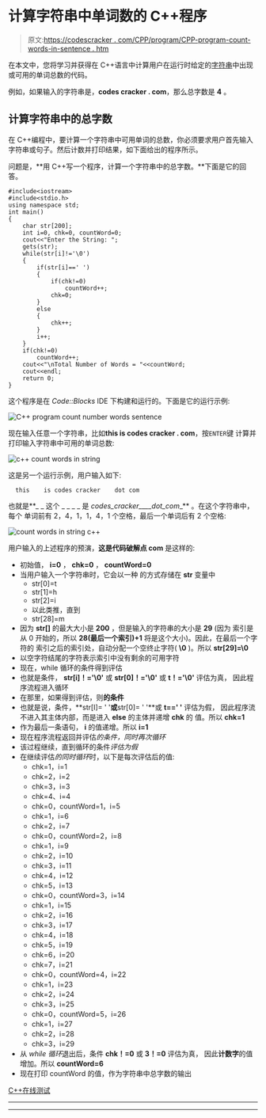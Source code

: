 # 计算字符串中单词数的 C++程序

> 原文:[https://codescracker . com/CPP/program/CPP-program-count-words-in-sentence . htm](https://codescracker.com/cpp/program/cpp-program-count-words-in-sentence.htm)

在本文中，您将学习并获得在 C++语言中计算用户在运行时给定的[字符串](/cpp/cpp-strings.htm)中出现或可用的单词总数的代码。

例如，如果输入的字符串是，**codes cracker . com**，那么总字数是 **4** 。

## 计算字符串中的总字数

在 C++编程中，要计算一个字符串中可用单词的总数，你必须要求用户首先输入字符串或句子。然后计数并打印结果，如下面给出的程序所示。

问题是，**用 C++写一个程序，计算一个字符串中的总字数。**下面是它的回答。

```
#include<iostream>
#include<stdio.h>
using namespace std;
int main()
{
    char str[200];
    int i=0, chk=0, countWord=0;
    cout<<"Enter the String: ";
    gets(str);
    while(str[i]!='\0')
    {
        if(str[i]==' ')
        {
            if(chk!=0)
                countWord++;
            chk=0;
        }
        else
        {
            chk++;
        }
        i++;
    }
    if(chk!=0)
        countWord++;
    cout<<"\nTotal Number of Words = "<<countWord;
    cout<<endl;
    return 0;
}
```

这个程序是在 *Code::Blocks* IDE 下构建和运行的。下面是它的运行示例:

![C++ program count number words sentence](../Images/110ec4072c7984e47506f9947cdadd33.png)

现在输入任意一个字符串，比如**this is codes cracker . com**，按`ENTER`键 计算并打印输入字符串中可用的单词总数:

![c++ count words in string](../Images/1dbfd28de4c3711c9302c55e42153fbe.png)

这是另一个运行示例，用户输入如下:

```
  this    is codes cracker    dot com  
```

也就是**_ _ 这个 _ _ _ _ 是 _codes_cracker____dot_com__** 。在这个字符串中，每个 单词前有 2，4，1，1，4，1 个空格，最后一个单词后有 2 个空格:

![count words in string c++](../Images/bedae462857ee6bcfe31e0762a9c277c.png)

用户输入的上述程序的预演，**这是代码破解点 com** 是这样的:

*   初始值， **i=0** ， **chk=0** ， **countWord=0**
*   当用户输入一个字符串时，它会以一种 的方式存储在 **str** 变量中
    *   str[0]=t
    *   str[1]=h
    *   str[2]=i
    *   以此类推，直到
    *   str[28]=m
*   因为 **str[]** 的最大大小是 **200** ，但是输入的字符串的大小是 **29** (因为 索引是从 0 开始的，所以 **28(最后一个索引)+1** 将是这个大小)。因此，在最后一个字符的 索引之后的索引处，自动分配一个空终止字符( **\0** )。所以 **str[29]=\0**
*   以空字符结尾的字符表示索引中没有剩余的可用字符
*   现在，while 循环的条件得到评估
*   也就是条件， **str[i]！='\0'** 或 **str[0]！='\0'** 或 **t！='\0'** 评估为真， 因此程序流程进入循环
*   在那里，如果得到评估，则**的条件**
*   也就是说，条件，**str[I]= ' '**或**str[0]= ' '**或 **t==' '** 评估为假， 因此程序流不进入其主体内部，而是进入 **else** 的主体并递增 **chk** 的 值。所以 **chk=1**
*   作为最后一条语句， **i** 的值递增。所以 **i=1**
*   现在程序流程返回并评估*的条件，同时再次循环*
*   该过程继续，直到循环的条件*评估为假*
*   在继续评估*的同时循环*时，以下是每次评估后的值:
    *   chk=1，i=1
    *   chk=2，i=2
    *   chk=3，i=3
    *   chk=4、i=4
    *   chk=0，countWord=1，i=5
    *   chk=1，i=6
    *   chk=2，i=7
    *   chk=0，countWord=2，i=8
    *   chk=1，i=9
    *   chk=2，i=10
    *   chk=3，i=11
    *   chk=4，i=12
    *   chk=5，i=13
    *   chk=0，countWord=3，i=14
    *   chk=1，i=15
    *   chk=2，i=16
    *   chk=3，i=17
    *   chk=4，i=18
    *   chk=5，i=19
    *   chk=6，i=20
    *   chk=7，i=21
    *   chk=0，countWord=4，i=22
    *   chk=1，i=23
    *   chk=2，i=24
    *   chk=3，i=25
    *   chk=0，countWord=5，i=26
    *   chk=1，i=27
    *   chk=2，i=28
    *   chk=3，i=29
*   从 *while 循环*退出后，条件 **chk！=0** 或 **3！=0** 评估为真， 因此**计数字**的值增加。所以 **countWord=6**
*   现在打印 countWord 的值，作为字符串中总字数的输出

[C++在线测试](/exam/showtest.php?subid=3)

* * *

* * *